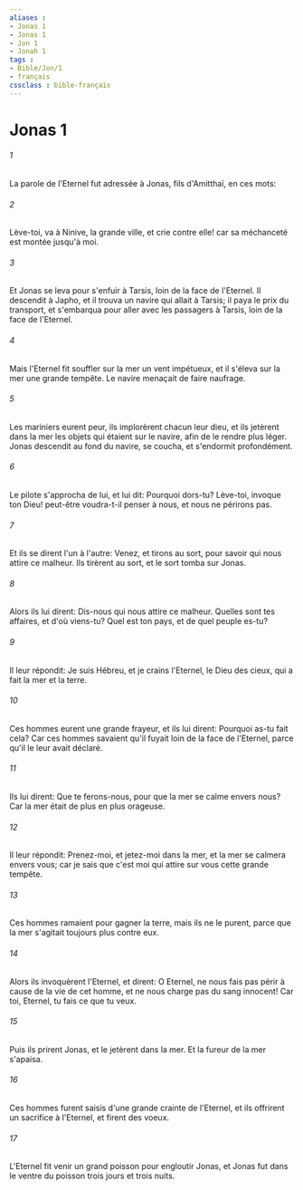 ```yaml
---
aliases : 
- Jonas 1
- Jonas 1
- Jon 1
- Jonah 1
tags : 
- Bible/Jon/1
- français
cssclass : bible-français
---
```


# Jonas 1

###### 1
La parole de l'Eternel fut adressée à Jonas, fils d'Amitthaï, en ces mots:
###### 2
Lève-toi, va à Ninive, la grande ville, et crie contre elle! car sa méchanceté est montée jusqu'à moi.
###### 3
Et Jonas se leva pour s'enfuir à Tarsis, loin de la face de l'Eternel. Il descendit à Japho, et il trouva un navire qui allait à Tarsis; il paya le prix du transport, et s'embarqua pour aller avec les passagers à Tarsis, loin de la face de l'Eternel.
###### 4
Mais l'Eternel fit souffler sur la mer un vent impétueux, et il s'éleva sur la mer une grande tempête. Le navire menaçait de faire naufrage.
###### 5
Les mariniers eurent peur, ils implorèrent chacun leur dieu, et ils jetèrent dans la mer les objets qui étaient sur le navire, afin de le rendre plus léger. Jonas descendit au fond du navire, se coucha, et s'endormit profondément.
###### 6
Le pilote s'approcha de lui, et lui dit: Pourquoi dors-tu? Lève-toi, invoque ton Dieu! peut-être voudra-t-il penser à nous, et nous ne périrons pas.
###### 7
Et ils se dirent l'un à l'autre: Venez, et tirons au sort, pour savoir qui nous attire ce malheur. Ils tirèrent au sort, et le sort tomba sur Jonas.
###### 8
Alors ils lui dirent: Dis-nous qui nous attire ce malheur. Quelles sont tes affaires, et d'où viens-tu? Quel est ton pays, et de quel peuple es-tu?
###### 9
Il leur répondit: Je suis Hébreu, et je crains l'Eternel, le Dieu des cieux, qui a fait la mer et la terre.
###### 10
Ces hommes eurent une grande frayeur, et ils lui dirent: Pourquoi as-tu fait cela? Car ces hommes savaient qu'il fuyait loin de la face de l'Eternel, parce qu'il le leur avait déclaré.
###### 11
Ils lui dirent: Que te ferons-nous, pour que la mer se calme envers nous? Car la mer était de plus en plus orageuse.
###### 12
Il leur répondit: Prenez-moi, et jetez-moi dans la mer, et la mer se calmera envers vous; car je sais que c'est moi qui attire sur vous cette grande tempête.
###### 13
Ces hommes ramaient pour gagner la terre, mais ils ne le purent, parce que la mer s'agitait toujours plus contre eux.
###### 14
Alors ils invoquèrent l'Eternel, et dirent: O Eternel, ne nous fais pas périr à cause de la vie de cet homme, et ne nous charge pas du sang innocent! Car toi, Eternel, tu fais ce que tu veux.
###### 15
Puis ils prirent Jonas, et le jetèrent dans la mer. Et la fureur de la mer s'apaisa.
###### 16
Ces hommes furent saisis d'une grande crainte de l'Eternel, et ils offrirent un sacrifice à l'Eternel, et firent des voeux.
###### 17
L'Eternel fit venir un grand poisson pour engloutir Jonas, et Jonas fut dans le ventre du poisson trois jours et trois nuits.
